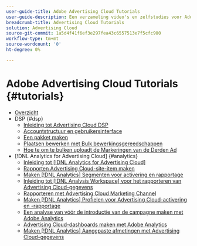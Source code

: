 ```yaml
---
user-guide-title: Adobe Advertising Cloud Tutorials
user-guide-description: Een verzameling video's en zelfstudies voor Adobe Advertising Cloud.
breadcrumb-title: Advertising Cloud Tutorials
solution: Advertising Cloud
source-git-commit: 1a5d4f41f6ef3e297fea43c6557513e7f5cfc900
workflow-type: tm+mt
source-wordcount: '0'
ht-degree: 0%

---
```



# Adobe Advertising Cloud Tutorials {#tutorials}

+ [Overzicht](overview.md)
+ DSP {#dsp}
   + [Inleiding tot Advertising Cloud DSP](/help/dsp/intro.md)
   + [Accountstructuur en gebruikersinterface](/help/dsp/ui.md)
   + [Een pakket maken](/help/dsp/package-create.md)
   + [Plaatsen bewerken met Bulk bewerkingsgereedschappen](/help/dsp/bulk-edit-placement-tools.md)
   + [Hoe te om te bulken uploadt de Markeringen van de Derden Ad](/help/dsp/bulk-upload-third-party-ad-tags.md)
+ [!DNL Analytics for Advertising Cloud] {#analytics}
   + [Inleiding tot [!DNL Analytics for Advertising Cloud]](/help/integrations/analytics/intro-a4adc.md)
   + [Rapporten Advertising Cloud-site-item maken](/help/integrations/analytics/analytics-site-entry-a4adc.md)
   + [Maken [!DNL Analytics] Segmenten voor activering en rapportage](/help/integrations/analytics/analytics-segments-a4adc.md)
   + [Inleiding tot [!DNL Analysis Workspace] voor het rapporteren van Advertising Cloud-gegevens](/help/integrations/analytics/analytics-analysis-workspace-a4adc.md)
   + [Rapporteren met Advertising Cloud Marketing Channel](/help/integrations/analytics/analytics-reporting-a4adc.md)
   + [Maken [!DNL Analytics] Profielen voor Advertising Cloud-activering en -rapportage](/help/integrations/analytics/analytics-profiles-a4adc.md)
   + [Een analyse van vóór de introductie van de campagne maken met Adobe Analytics](/help/integrations/analytics/analytics-pre-launch-a4adc.md)
   + [Advertising Cloud-dashboards maken met Adobe Analytics](/help/integrations/analytics/analytics-dashboards-a4adc.md)
   + [Maken [!DNL Analytics] Aangepaste afmetingen met Advertising Cloud-gegevens](/help/integrations/analytics/analytics-custom-metrics-a4adc.md)

<!-- Add to DSP chapter once the videos are complete:
  + [How to Create a Placement](/help/dsp/placement-create.md)
  + [Placement Targeting Capabilities](/help/dsp/placement-targeting.md)
  + [Audience Libraries and Applying Behavioral Targeting](/help/dsp/audience-libraries.md)
-->

<!-- If I move the "Analytics for Advertising Cloud chapter into a larger Integrations chapter, then I'll need to set up redirects by copying a CSV file into this repo and populating it for those legacy file names. -->